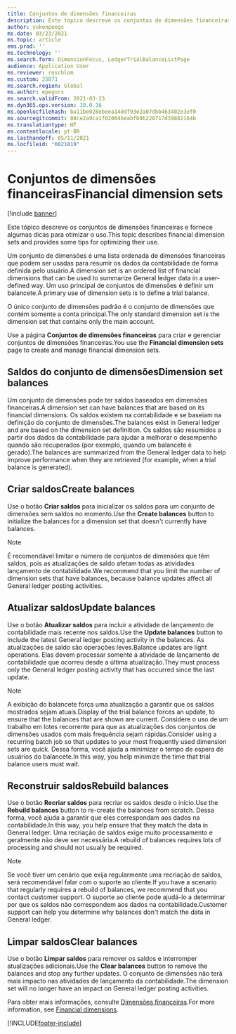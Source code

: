 ```yaml
---
title: Conjuntos de dimensões financeiras
description: Este tópico descreve os conjuntos de dimensões financeiras e fornece algumas dicas para otimizar o uso.
author: yukonpeegs
ms.date: 03/23/2021
ms.topic: article
ems.prod: ''
ms.technology: ''
ms.search.form: DimensionFocus, LedgerTrialBalanceListPage
audience: Application User
ms.reviewer: roschlom
ms.custom: 25871
ms.search.region: Global
ms.author: epegors
ms.search.validFrom: 2021-03-23
ms.dyn365.ops.version: 10.0.16
ms.openlocfilehash: ba11be028ebeea140df93e2a07dbb463402e3ef0
ms.sourcegitcommit: 08ce2a9ca1f02064beabfb9b228717d39882164b
ms.translationtype: HT
ms.contentlocale: pt-BR
ms.lasthandoff: 05/11/2021
ms.locfileid: "6021819"
---
```

# <a name="financial-dimension-sets"></a><span data-ttu-id="6713d-103">Conjuntos de dimensões financeiras</span><span class="sxs-lookup"><span data-stu-id="6713d-103">Financial dimension sets</span></span>

[!include [banner](../includes/banner.md)]

<span data-ttu-id="6713d-104">Este tópico descreve os conjuntos de dimensões financeiras e fornece algumas dicas para otimizar o uso.</span><span class="sxs-lookup"><span data-stu-id="6713d-104">This topic describes financial dimension sets and provides some tips for optimizing their use.</span></span>

<span data-ttu-id="6713d-105">Um conjunto de dimensões é uma lista ordenada de dimensões financeiras que podem ser usadas para resumir os dados da contabilidade de forma definida pelo usuário.</span><span class="sxs-lookup"><span data-stu-id="6713d-105">A dimension set is an ordered list of financial dimensions that can be used to summarize General ledger data in a user-defined way.</span></span> <span data-ttu-id="6713d-106">Um uso principal de conjuntos de dimensões é definir um balancete.</span><span class="sxs-lookup"><span data-stu-id="6713d-106">A primary use of dimension sets is to define a trial balance.</span></span>

<span data-ttu-id="6713d-107">O único conjunto de dimensões padrão é o conjunto de dimensões que contém somente a conta principal.</span><span class="sxs-lookup"><span data-stu-id="6713d-107">The only standard dimension set is the dimension set that contains only the main account.</span></span>

<span data-ttu-id="6713d-108">Use a página **Conjuntos de dimensões financeiras** para criar e gerenciar conjuntos de dimensões financeiras.</span><span class="sxs-lookup"><span data-stu-id="6713d-108">You use the **Financial dimension sets** page to create and manage financial dimension sets.</span></span>

## <a name="dimension-set-balances"></a><span data-ttu-id="6713d-109">Saldos do conjunto de dimensões</span><span class="sxs-lookup"><span data-stu-id="6713d-109">Dimension set balances</span></span>

<span data-ttu-id="6713d-110">Um conjunto de dimensões pode ter saldos baseados em dimensões financeiras.</span><span class="sxs-lookup"><span data-stu-id="6713d-110">A dimension set can have balances that are based on its financial dimensions.</span></span> <span data-ttu-id="6713d-111">Os saldos existem na contabilidade e se baseiam na definição do conjunto de dimensões.</span><span class="sxs-lookup"><span data-stu-id="6713d-111">The balances exist in General ledger and are based on the dimension set definition.</span></span> <span data-ttu-id="6713d-112">Os saldos são resumidos a partir dos dados da contabilidade para ajudar a melhorar o desempenho quando são recuperados (por exemplo, quando um balancete é gerado).</span><span class="sxs-lookup"><span data-stu-id="6713d-112">The balances are summarized from the General ledger data to help improve performance when they are retrieved (for example, when a trial balance is generated).</span></span>

## <a name="create-balances"></a><span data-ttu-id="6713d-113">Criar saldos</span><span class="sxs-lookup"><span data-stu-id="6713d-113">Create balances</span></span>

<span data-ttu-id="6713d-114">Use o botão **Criar saldos** para inicializar os saldos para um conjunto de dimensões sem saldos no momento.</span><span class="sxs-lookup"><span data-stu-id="6713d-114">Use the **Create balances** button to initialize the balances for a dimension set that doesn't currently have balances.</span></span>

> [!NOTE]
> <span data-ttu-id="6713d-115">É recomendável limitar o número de conjuntos de dimensões que têm saldos, pois as atualizações de saldo afetam todas as atividades lançamento de contabilidade.</span><span class="sxs-lookup"><span data-stu-id="6713d-115">We recommend that you limit the number of dimension sets that have balances, because balance updates affect all General ledger posting activities.</span></span>

## <a name="update-balances"></a><span data-ttu-id="6713d-116">Atualizar saldos</span><span class="sxs-lookup"><span data-stu-id="6713d-116">Update balances</span></span>

<span data-ttu-id="6713d-117">Use o botão **Atualizar saldos** para incluir a atividade de lançamento de contabilidade mais recente nos saldos.</span><span class="sxs-lookup"><span data-stu-id="6713d-117">Use the **Update balances** button to include the latest General ledger posting activity in the balances.</span></span> <span data-ttu-id="6713d-118">As atualizações de saldo são operações leves.</span><span class="sxs-lookup"><span data-stu-id="6713d-118">Balance updates are light operations.</span></span> <span data-ttu-id="6713d-119">Elas devem processar somente a atividade de lançamento de contabilidade que ocorreu desde a última atualização.</span><span class="sxs-lookup"><span data-stu-id="6713d-119">They must process only the General ledger posting activity that has occurred since the last update.</span></span>

> [!NOTE]
> <span data-ttu-id="6713d-120">A exibição do balancete força uma atualização a garantir que os saldos mostrados sejam atuais.</span><span class="sxs-lookup"><span data-stu-id="6713d-120">Display of the trial balance forces an update, to ensure that the balances that are shown are current.</span></span> <span data-ttu-id="6713d-121">Considere o uso de um trabalho em lotes recorrente para que as atualizações dos conjuntos de dimensões usados com mais frequência sejam rápidas.</span><span class="sxs-lookup"><span data-stu-id="6713d-121">Consider using a recurring batch job so that updates to your most frequently used dimension sets are quick.</span></span> <span data-ttu-id="6713d-122">Dessa forma, você ajuda a minimizar o tempo de espera de usuários do balancete.</span><span class="sxs-lookup"><span data-stu-id="6713d-122">In this way, you help minimize the time that trial balance users must wait.</span></span>

## <a name="rebuild-balances"></a><span data-ttu-id="6713d-123">Reconstruir saldos</span><span class="sxs-lookup"><span data-stu-id="6713d-123">Rebuild balances</span></span>

<span data-ttu-id="6713d-124">Use o botão **Recriar saldos** para recriar os saldos desde o início.</span><span class="sxs-lookup"><span data-stu-id="6713d-124">Use the **Rebuild balances** button to re-create the balances from scratch.</span></span> <span data-ttu-id="6713d-125">Dessa forma, você ajuda a garantir que eles correspondam aos dados na contabilidade.</span><span class="sxs-lookup"><span data-stu-id="6713d-125">In this way, you help ensure that they match the data in General ledger.</span></span> <span data-ttu-id="6713d-126">Uma recriação de saldos exige muito processamento e geralmente não deve ser necessária.</span><span class="sxs-lookup"><span data-stu-id="6713d-126">A rebuild of balances requires lots of processing and should not usually be required.</span></span>

> [!NOTE]
> <span data-ttu-id="6713d-127">Se você tiver um cenário que exija regularmente uma recriação de saldos, será recomendável falar com o suporte ao cliente.</span><span class="sxs-lookup"><span data-stu-id="6713d-127">If you have a scenario that regularly requires a rebuild of balances, we recommend that you contact customer support.</span></span> <span data-ttu-id="6713d-128">O suporte ao cliente pode ajudá-lo a determinar por que os saldos não correspondem aos dados na contabilidade.</span><span class="sxs-lookup"><span data-stu-id="6713d-128">Customer support can help you determine why balances don't match the data in General ledger.</span></span>

## <a name="clear-balances"></a><span data-ttu-id="6713d-129">Limpar saldos</span><span class="sxs-lookup"><span data-stu-id="6713d-129">Clear balances</span></span>

<span data-ttu-id="6713d-130">Use o botão **Limpar saldos** para remover os saldos e interromper atualizações adicionais.</span><span class="sxs-lookup"><span data-stu-id="6713d-130">Use the **Clear balances** button to remove the balances and stop any further updates.</span></span> <span data-ttu-id="6713d-131">O conjunto de dimensões não terá mais impacto nas atividades de lançamento da contabilidade.</span><span class="sxs-lookup"><span data-stu-id="6713d-131">The dimension set will no longer have an impact on General ledger posting activities.</span></span>

<span data-ttu-id="6713d-132">Para obter mais informações, consulte [Dimensões financeiras](financial-dimensions.md).</span><span class="sxs-lookup"><span data-stu-id="6713d-132">For more information, see [Financial dimensions](financial-dimensions.md).</span></span>

[!INCLUDE[footer-include](../../includes/footer-banner.md)]
